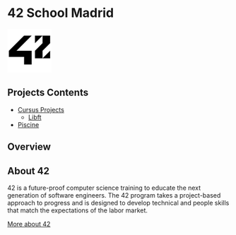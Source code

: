 # 42 School Madrid 
<img src="Resources/42_Logo.png" alt="42 Logo" width="100"/>



## Projects Contents
* [Cursus Projects](Cursus/)
  * [Libft](Cursus/Libft)
* [Piscine](Piscine/)

## Overview

## About 42
42 is a future-proof computer science training to educate the next generation of software engineers. The 42 program takes a project-based approach to progress and is designed to develop technical and people skills that match the expectations of the labor market.

<a href="https://42.fr/en/homepage/">More about 42</a>
